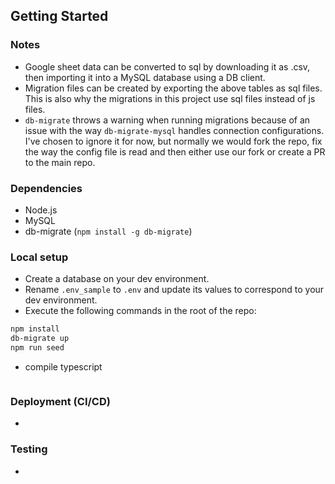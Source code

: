 ## Getting Started

### Notes

- Google sheet data can be converted to sql by downloading it as .csv, then importing it into a MySQL database using a DB client.
- Migration files can be created by exporting the above tables as sql files. This is also why the migrations in this project use sql files instead of js files.
- `db-migrate` throws a warning when running migrations because of an issue with the way `db-migrate-mysql` handles connection configurations. I've chosen to ignore it for now, but normally we would fork the repo, fix the way the config file is read and then either use our fork or create a PR to the main repo.

### Dependencies

- Node.js
- MySQL
- db-migrate (`npm install -g db-migrate`)

### Local setup

- Create a database on your dev environment.
- Rename `.env_sample` to `.env` and update its values to correspond to your dev environment.
- Execute the following commands in the root of the repo:

```bash
npm install
db-migrate up
npm run seed
```

- compile typescript

```bash

```

### Deployment (CI/CD)

-

### Testing

-
